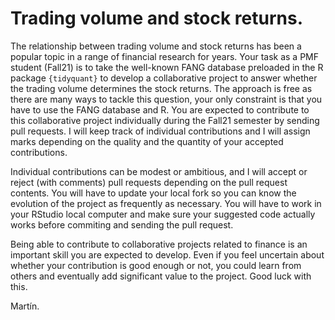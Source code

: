 # Trading volume and stock returns.

The relationship between trading volume and stock returns has been a popular topic in a range of financial research for years. Your task as a PMF student (Fall21) is to take the well-known FANG database preloaded in the R package `{tidyquant}` to develop a collaborative project to answer whether the trading volume determines the stock returns. The approach is free as there are many ways to tackle this question, your only constraint is that you have to use the FANG database and R. You are expected to contribute to this collaborative project individually during the Fall21 semester by sending pull requests. I will keep track of individual contributions and I will assign marks depending on the quality and the quantity of your accepted contributions.

Individual contributions can be modest or ambitious, and I will accept or reject (with comments) pull requests depending on the pull request contents. You will have to update your local fork so you can know the evolution of the project as frequently as necessary. You will have to work in your RStudio local computer and make sure your suggested code actually works before commiting and sending the pull request.

Being able to contribute to collaborative projects related to finance is an important skill you are expected to develop. Even if you feel uncertain about whether your contribution is good enough or not, you could learn from others and eventually add significant value to the project. Good luck with this.

Martín.
